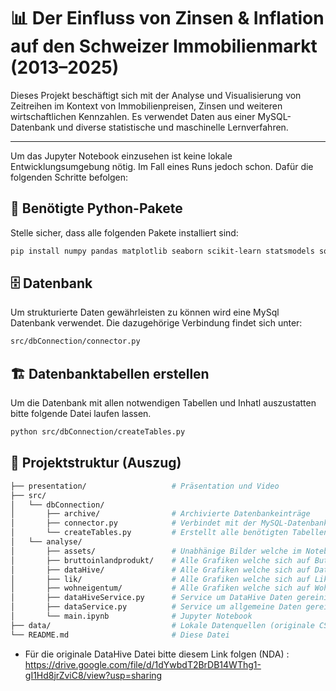 # 📊 Der Einfluss von Zinsen & Inflation auf den Schweizer Immobilienmarkt (2013–2025)


Dieses Projekt beschäftigt sich mit der Analyse und Visualisierung von Zeitreihen im Kontext von Immobilienpreisen, Zinsen und weiteren wirtschaftlichen Kennzahlen. Es verwendet Daten aus einer MySQL-Datenbank und diverse statistische und maschinelle Lernverfahren.

---

Um das Jupyter Notebook einzusehen ist keine lokale Entwicklungsumgebung nötig. 
Im Fall eines Runs jedoch schon. Dafür die folgenden Schritte befolgen:

## 🧰 Benötigte Python-Pakete

Stelle sicher, dass alle folgenden Pakete installiert sind:

```bash
pip install numpy pandas matplotlib seaborn scikit-learn statsmodels squarify

```

## 🗄️ Datenbank
Um strukturierte Daten gewährleisten zu können wird eine MySql Datenbank verwendet. 
Die dazugehörige Verbindung findet sich unter:

```bash
src/dbConnection/connector.py
```

## 🏗️ Datenbanktabellen erstellen
Um die Datenbank mit allen notwendigen Tabellen und Inhatl auszustatten bitte folgende Datei laufen lassen.

```bash
python src/dbConnection/createTables.py
```

## 📁 Projektstruktur (Auszug)
```bash
├── presentation/                   # Präsentation und Video
├── src/
│   └── dbConnection/
│       ├── archive/                # Archivierte Datenbankeinträge
│       ├── connector.py            # Verbindet mit der MySQL-Datenbank
│       └── createTables.py         # Erstellt alle benötigten Tabellen und deren Inserts
│   └── analyse/
│       ├── assets/                 # Unabhänige Bilder welche im Notebook verwendet werden
│       ├── bruttoinlandprodukt/    # Alle Grafiken welche sich auf Buttoinlandsprodukt beziehen
│       ├── dataHive/               # Alle Grafiken welche sich auf DataHive beziehen
│       ├── lik/                    # Alle Grafiken welche sich auf Lik beziehen
│       ├── wohneigentum/           # Alle Grafiken welche sich auf Wohneigentum beziehen
│       ├── dataHiveService.py      # Service um DataHive Daten gereinigt zur Verfügung zustellen
│       ├── dataService.py          # Service um allgemeine Daten gereinigt zur Verfügung zustellen
│       └── main.ipynb              # Jupyter Notebook 
├── data/                           # Lokale Datenquellen (originale CSVs) *
└── README.md                       # Diese Datei
```

* Für die originale DataHive Datei bitte diesem Link folgen (NDA) : https://drive.google.com/file/d/1dYwbdT2BrDB14WThg1-gI1Hd8jrZviC8/view?usp=sharing